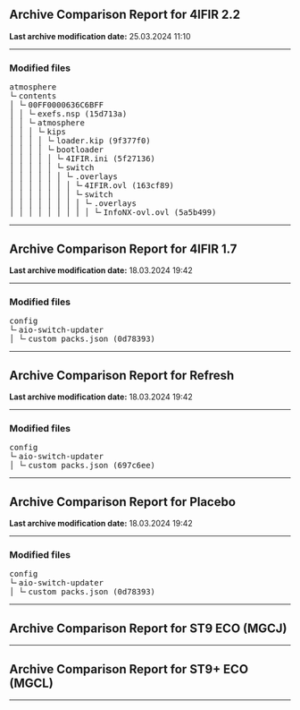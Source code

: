 <h2>Archive Comparison Report for <b>4IFIR 2.2 </b></h2><b>Last archive modification date:</b> 25.03.2024 11:10<hr>

<h3>Modified files</h3>
<pre>atmosphere
└╴contents
│ └╴00FF0000636C6BFF
│ │ └╴exefs.nsp (15d713a)
│ │ └╴atmosphere
│ │ │ └╴kips
│ │ │ │ └╴loader.kip (9f377f0)
│ │ │ │ └╴bootloader
│ │ │ │ │ └╴4IFIR.ini (5f27136)
│ │ │ │ │ └╴switch
│ │ │ │ │ │ └╴.overlays
│ │ │ │ │ │ │ └╴4IFIR.ovl (163cf89)
│ │ │ │ │ │ │ └╴switch
│ │ │ │ │ │ │ │ └╴.overlays
│ │ │ │ │ │ │ │ │ └╴InfoNX-ovl.ovl (5a5b499)
</pre>
<hr>

<h2>Archive Comparison Report for <b>4IFIR 1.7</b></h2><b>Last archive modification date:</b> 18.03.2024 19:42<hr>

<h3>Modified files</h3>
<pre>config
└╴aio-switch-updater
│ └╴custom_packs.json (0d78393)
</pre>
<hr>

<h2>Archive Comparison Report for <b>Refresh</b></h2><b>Last archive modification date:</b> 18.03.2024 19:42<hr>

<h3>Modified files</h3>
<pre>config
└╴aio-switch-updater
│ └╴custom_packs.json (697c6ee)
</pre>
<hr>

<h2>Archive Comparison Report for <b>Placebo</b></h2><b>Last archive modification date:</b> 18.03.2024 19:42<hr>

<h3>Modified files</h3>
<pre>config
└╴aio-switch-updater
│ └╴custom_packs.json (0d78393)
</pre>
<hr>

<h2>Archive Comparison Report for <b>ST9 ECO (MGCJ)</b></h2><hr>

<h2>Archive Comparison Report for <b>ST9+ ECO (MGCL)</b></h2><hr>


